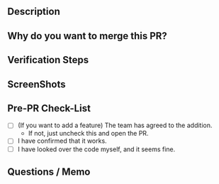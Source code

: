 ## Description

## Why do you want to merge this PR?
<!-- If there is a related issue, please write instead. -->

## Verification Steps

## ScreenShots

## Pre-PR Check-List

- [ ] (If you want to add a feature) The team has agreed to the addition.
  - If not, just uncheck this and open the PR.
- [ ] I have confirmed that it works.
- [ ] I have looked over the code myself, and it seems fine.

## Questions / Memo
